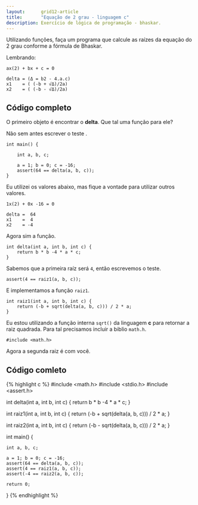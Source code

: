 ```yaml
---
layout:      grid12-article
title:       "Equação de 2 grau - linguagem c"
description: Exercício de lógica de programação - bhaskar.
---
```


Utilizando funções, faça um programa que calcule as raízes da equação do 2 grau conforme a fórmula de Bhaskar.

Lembrando:

    ax(2) + bx + c = 0

    delta = (Δ = b2 - 4.a.c)
    x1    = ( (-b + √Δ)/2a)
    x2    = ( (-b - √Δ)/2a)




Código completo
---

O primeiro objeto é encontrar o __delta__. Que tal uma função para ele?

Não sem antes escrever o teste .

    int main() {

        int a, b, c;

        a = 1; b = 0; c = -16;
        assert(64 == delta(a, b, c));
    }


Eu utilizei os  valores abaixo, mas fique a vontade para utilizar outros valores.

    1x(2) + 0x -16 = 0

    delta =  64
    x1    =  4
    x2    = -4

Agora sim a função.

    int delta(int a, int b, int c) {
        return b * b -4 * a * c;
    }

Sabemos que a primeira raíz será `4`, então escrevemos o teste.

    assert(4 == raiz1(a, b, c));

E implementamos a função `raiz1`.

    int raiz1(int a, int b, int c) {
        return (-b + sqrt(delta(a, b, c))) / 2 * a;
    }

Eu estou utilizando a função interna `sqrt()` da linguagem __c__ para retornar a raiz quadrada. Para tal precisamos
incluir a biblio `math.h`.

    
    #include <math.h>

Agora a segunda raiz é com você.


Código comleto
---

{% highlight c %}
#include <math.h>
#include <stdio.h>
#include <assert.h>

int delta(int a, int b, int c) {
    return b * b -4 * a * c;
}

int raiz1(int a, int b, int c) {
    return (-b + sqrt(delta(a, b, c))) / 2 * a;
}

int raiz2(int a, int b, int c) {
    return (-b - sqrt(delta(a, b, c))) / 2 * a;
}

int main() {

    int a, b, c;

    a = 1; b = 0; c = -16;
    assert(64 == delta(a, b, c));
    assert(4 == raiz1(a, b, c));
    assert(-4 == raiz2(a, b, c));
    
    return 0;
}
{% endhighlight %}        